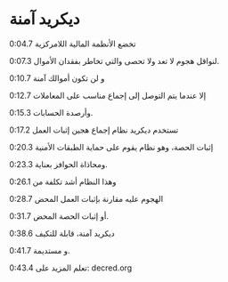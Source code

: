 # ديكريد آمنة

0:04.7 تخضع الأنظمة المالية اللامركزية

0:07.3 لنواقل هجوم لا تعد ولا تحصى والتي تخاطر بفقدان الأموال.

0:10.7 و لن تكون أموالك آمنة

0:12.7 إلا عندما يتم التوصل إلى إجماع مناسب على المعاملات

0:15.3 وأرصدة الحسابات.

0:17.2 تستخدم ديكريد نظام إجماع هجين إثبات العمل

0:20.3 إثبات الحصة، وهو نظام يقوم على حماية الطبقات الأمنية

0:23.3 ومحاذاة الحوافز بعناية.

0:26.1 وهذا النظام أشد تكلفة من

0:28.7 الهجوم عليه مقارنة بإثبات العمل المحض

0:31.7 أو إثبات الحصة المحض.

0:38.6 ديكريد آمنة، قابلة للتكيف

0:41.7 و مستديمة.

0:43.4 تعلم المزيد على: decred.org
